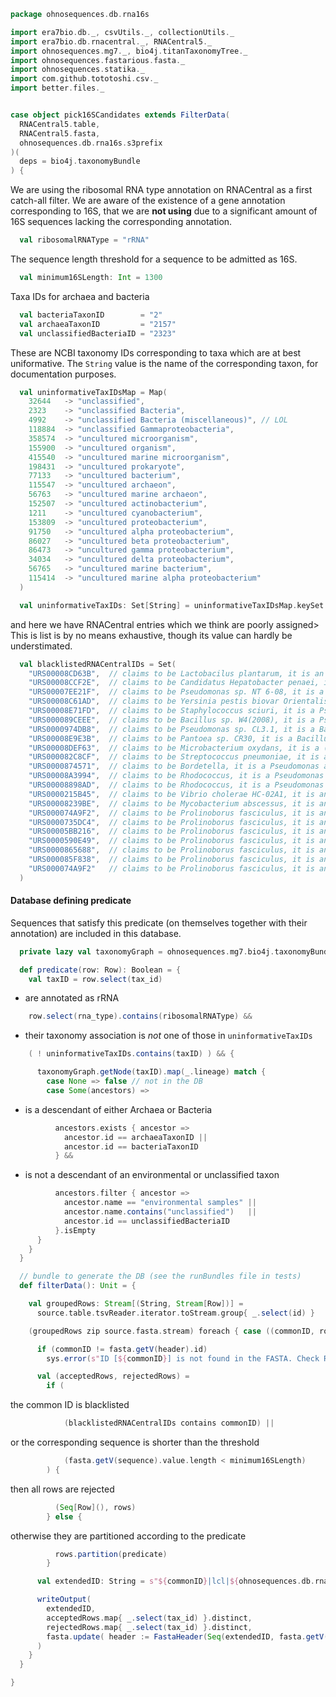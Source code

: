 
```scala
package ohnosequences.db.rna16s

import era7bio.db._, csvUtils._, collectionUtils._
import era7bio.db.rnacentral._, RNACentral5._
import ohnosequences.mg7._, bio4j.titanTaxonomyTree._
import ohnosequences.fastarious.fasta._
import ohnosequences.statika._
import com.github.tototoshi.csv._
import better.files._


case object pick16SCandidates extends FilterData(
  RNACentral5.table,
  RNACentral5.fasta,
  ohnosequences.db.rna16s.s3prefix
)(
  deps = bio4j.taxonomyBundle
) {
```

We are using the ribosomal RNA type annotation on RNACentral as a first catch-all filter. We are aware of the existence of a gene annotation corresponding to 16S, that we are **not using** due to a significant amount of 16S sequences lacking the corresponding annotation.

```scala
  val ribosomalRNAType = "rRNA"
```

The sequence length threshold for a sequence to be admitted as 16S.

```scala
  val minimum16SLength: Int = 1300
```

Taxa IDs for archaea and bacteria

```scala
  val bacteriaTaxonID        = "2"
  val archaeaTaxonID         = "2157"
  val unclassifiedBacteriaID = "2323"
```

These are NCBI taxonomy IDs corresponding to taxa which are at best uniformative. The `String` value is the name of the corresponding taxon, for documentation purposes.

```scala
  val uninformativeTaxIDsMap = Map(
    32644   -> "unclassified",
    2323    -> "unclassified Bacteria",
    4992    -> "unclassified Bacteria (miscellaneous)", // LOL
    118884  -> "unclassified Gammaproteobacteria",
    358574  -> "uncultured microorganism",
    155900  -> "uncultured organism",
    415540  -> "uncultured marine microorganism",
    198431  -> "uncultured prokaryote",
    77133   -> "uncultured bacterium",
    115547  -> "uncultured archaeon",
    56763   -> "uncultured marine archaeon",
    152507  -> "uncultured actinobacterium",
    1211    -> "uncultured cyanobacterium",
    153809  -> "uncultured proteobacterium",
    91750   -> "uncultured alpha proteobacterium",
    86027   -> "uncultured beta proteobacterium",
    86473   -> "uncultured gamma proteobacterium",
    34034   -> "uncultured delta proteobacterium",
    56765   -> "uncultured marine bacterium",
    115414  -> "uncultured marine alpha proteobacterium"
  )

  val uninformativeTaxIDs: Set[String] = uninformativeTaxIDsMap.keySet.map(_.toString)
```

and here we have RNACentral entries which we think are poorly assigned> This is list is by no means exhaustive, though its value can hardly be understimated.

```scala
  val blacklistedRNACentralIDs = Set(
    "URS00008CD63B",  // claims to be Lactobacilus plantarum, it is an Enterococcus
    "URS00008CCF2E",  // claims to be Candidatus Hepatobacter penaei, it is a Pseudomonas
    "URS00007EE21F",  // claims to be Pseudomonas sp. NT 6-08, it is a Staph aureus
    "URS00008C61AD",  // claims to be Yersinia pestis biovar Orientalis str. AS200901509, it is a Staph aureus
    "URS00008E71FD",  // claims to be Staphylococcus sciuri, it is a Pseudomonas
    "URS000089CEEE",  // claims to be Bacillus sp. W4(2008), it is a Pseudomonas
    "URS0000974DB8",  // claims to be Pseudomonas sp. CL3.1, it is a Bacillus
    "URS00008E9E3B",  // claims to be Pantoea sp. CR30, it is a Bacillus
    "URS00008DEF63",  // claims to be Microbacterium oxydans, it is a (fragment of) Bacillus
    "URS000082C8CF",  // claims to be Streptococcus pneumoniae, it is a Bacillus plus some chimeric sequence
    "URS0000874571",  // claims to be Bordetella, it is a Pseudomonas aeruginosa
    "URS00008A3994",  // claims to be Rhodococcus, it is a Pseudomonas aeruginosa
    "URS00008898AD",  // claims to be Rhodococcus, it is a Pseudomonas aeruginosa
    "URS0000215B45",  // claims to be Vibrio cholerae HC-02A1, it is an Enterococcus faecalis
    "URS00008239BE",  // claims to be Mycobacterium abscessus, it is an Acinetobacter
    "URS000074A9F2",  // claims to be Prolinoborus fasciculus, it is an Acinetobacter
    "URS0000735DC4",  // claims to be Prolinoborus fasciculus, it is an Acinetobacter
    "URS00005BB216",  // claims to be Prolinoborus fasciculus, it is an Acinetobacter
    "URS0000590E49",  // claims to be Prolinoborus fasciculus, it is an Acinetobacter
    "URS0000865688",  // claims to be Prolinoborus fasciculus, it is an Acinetobacter
    "URS000085F838",  // claims to be Prolinoborus fasciculus, it is an Acinetobacter
    "URS000074A9F2"   // claims to be Prolinoborus fasciculus, it is an Acinetobacter
  )
```


#### Database defining predicate

Sequences that satisfy this predicate (on themselves together with their annotation) are included in this database.


```scala
  private lazy val taxonomyGraph = ohnosequences.mg7.bio4j.taxonomyBundle.graph

  def predicate(row: Row): Boolean = {
    val taxID = row.select(tax_id)
```

- are annotated as rRNA

```scala
    row.select(rna_type).contains(ribosomalRNAType) &&
```

- their taxonomy association is *not* one of those in `uninformativeTaxIDs`

```scala
    ( ! uninformativeTaxIDs.contains(taxID) ) && {

      taxonomyGraph.getNode(taxID).map(_.lineage) match {
        case None => false // not in the DB
        case Some(ancestors) =>
```

- is a descendant of either Archaea or Bacteria

```scala
          ancestors.exists { ancestor =>
            ancestor.id == archaeaTaxonID ||
            ancestor.id == bacteriaTaxonID
          } &&
```

- is not a descendant of an environmental or unclassified taxon

```scala
          ancestors.filter { ancestor =>
            ancestor.name == "environmental samples" ||
            ancestor.name.contains("unclassified")   ||
            ancestor.id == unclassifiedBacteriaID
          }.isEmpty
      }
    }
  }

  // bundle to generate the DB (see the runBundles file in tests)
  def filterData(): Unit = {

    val groupedRows: Stream[(String, Stream[Row])] =
      source.table.tsvReader.iterator.toStream.group{ _.select(id) }

    (groupedRows zip source.fasta.stream) foreach { case ((commonID, rows), fasta) =>

      if (commonID != fasta.getV(header).id)
        sys.error(s"ID [${commonID}] is not found in the FASTA. Check RNACentral filtering.")

      val (acceptedRows, rejectedRows) =
        if (
```

the common ID is blacklisted

```scala
            (blacklistedRNACentralIDs contains commonID) ||
```

or the corresponding sequence is shorter than the threshold

```scala
            (fasta.getV(sequence).value.length < minimum16SLength)
        ) {
```

then all rows are rejected

```scala
          (Seq[Row](), rows)
        } else {
```

otherwise they are partitioned according to the predicate

```scala
          rows.partition(predicate)
        }

      val extendedID: String = s"${commonID}|lcl|${ohnosequences.db.rna16s.dbName}"

      writeOutput(
        extendedID,
        acceptedRows.map{ _.select(tax_id) }.distinct,
        rejectedRows.map{ _.select(tax_id) }.distinct,
        fasta.update( header := FastaHeader(Seq(extendedID, fasta.getV(header).description).mkString(" ") ) )
      )
    }
  }

}

```




[test/scala/runBundles.scala]: ../../test/scala/runBundles.scala.md
[main/scala/dropRedundantAssignments.scala]: dropRedundantAssignments.scala.md
[main/scala/mg7pipeline.scala]: mg7pipeline.scala.md
[main/scala/package.scala]: package.scala.md
[main/scala/compats.scala]: compats.scala.md
[main/scala/release.scala]: release.scala.md
[main/scala/dropInconsistentAssignments.scala]: dropInconsistentAssignments.scala.md
[main/scala/pick16SCandidates.scala]: pick16SCandidates.scala.md